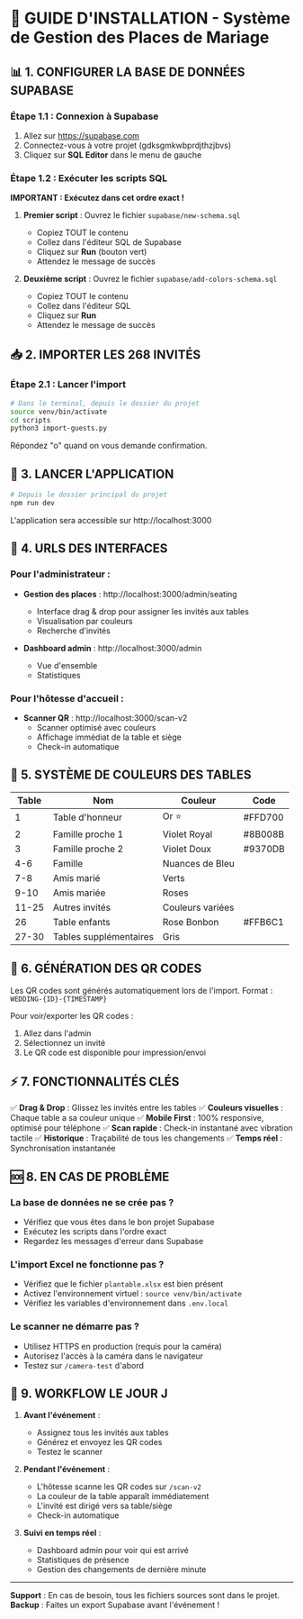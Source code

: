 # 🎉 GUIDE D'INSTALLATION - Système de Gestion des Places de Mariage

## 📊 1. CONFIGURER LA BASE DE DONNÉES SUPABASE

### Étape 1.1 : Connexion à Supabase
1. Allez sur https://supabase.com
2. Connectez-vous à votre projet (gdksgmkwbprdjthzjbvs)
3. Cliquez sur **SQL Editor** dans le menu de gauche

### Étape 1.2 : Exécuter les scripts SQL
**IMPORTANT : Exécutez dans cet ordre exact !**

1. **Premier script** : Ouvrez le fichier `supabase/new-schema.sql`
   - Copiez TOUT le contenu
   - Collez dans l'éditeur SQL de Supabase
   - Cliquez sur **Run** (bouton vert)
   - Attendez le message de succès

2. **Deuxième script** : Ouvrez le fichier `supabase/add-colors-schema.sql`
   - Copiez TOUT le contenu
   - Collez dans l'éditeur SQL
   - Cliquez sur **Run**
   - Attendez le message de succès

## 📥 2. IMPORTER LES 268 INVITÉS

### Étape 2.1 : Lancer l'import
```bash
# Dans le terminal, depuis le dossier du projet
source venv/bin/activate
cd scripts
python3 import-guests.py
```

Répondez "o" quand on vous demande confirmation.

## 🚀 3. LANCER L'APPLICATION

```bash
# Depuis le dossier principal du projet
npm run dev
```

L'application sera accessible sur http://localhost:3000

## 📱 4. URLS DES INTERFACES

### Pour l'administrateur :
- **Gestion des places** : http://localhost:3000/admin/seating
  - Interface drag & drop pour assigner les invités aux tables
  - Visualisation par couleurs
  - Recherche d'invités

- **Dashboard admin** : http://localhost:3000/admin
  - Vue d'ensemble
  - Statistiques

### Pour l'hôtesse d'accueil :
- **Scanner QR** : http://localhost:3000/scan-v2
  - Scanner optimisé avec couleurs
  - Affichage immédiat de la table et siège
  - Check-in automatique

## 🎨 5. SYSTÈME DE COULEURS DES TABLES

| Table | Nom | Couleur | Code |
|-------|-----|---------|------|
| 1 | Table d'honneur | Or ⭐ | #FFD700 |
| 2 | Famille proche 1 | Violet Royal | #8B008B |
| 3 | Famille proche 2 | Violet Doux | #9370DB |
| 4-6 | Famille | Nuances de Bleu | |
| 7-8 | Amis marié | Verts | |
| 9-10 | Amis mariée | Roses | |
| 11-25 | Autres invités | Couleurs variées | |
| 26 | Table enfants | Rose Bonbon | #FFB6C1 |
| 27-30 | Tables supplémentaires | Gris | |

## 📲 6. GÉNÉRATION DES QR CODES

Les QR codes sont générés automatiquement lors de l'import.
Format : `WEDDING-{ID}-{TIMESTAMP}`

Pour voir/exporter les QR codes :
1. Allez dans l'admin
2. Sélectionnez un invité
3. Le QR code est disponible pour impression/envoi

## ⚡ 7. FONCTIONNALITÉS CLÉS

✅ **Drag & Drop** : Glissez les invités entre les tables
✅ **Couleurs visuelles** : Chaque table a sa couleur unique
✅ **Mobile First** : 100% responsive, optimisé pour téléphone
✅ **Scan rapide** : Check-in instantané avec vibration tactile
✅ **Historique** : Traçabilité de tous les changements
✅ **Temps réel** : Synchronisation instantanée

## 🆘 8. EN CAS DE PROBLÈME

### La base de données ne se crée pas ?
- Vérifiez que vous êtes dans le bon projet Supabase
- Exécutez les scripts dans l'ordre exact
- Regardez les messages d'erreur dans Supabase

### L'import Excel ne fonctionne pas ?
- Vérifiez que le fichier `plantable.xlsx` est bien présent
- Activez l'environnement virtuel : `source venv/bin/activate`
- Vérifiez les variables d'environnement dans `.env.local`

### Le scanner ne démarre pas ?
- Utilisez HTTPS en production (requis pour la caméra)
- Autorisez l'accès à la caméra dans le navigateur
- Testez sur `/camera-test` d'abord

## 🎯 9. WORKFLOW LE JOUR J

1. **Avant l'événement** :
   - Assignez tous les invités aux tables
   - Générez et envoyez les QR codes
   - Testez le scanner

2. **Pendant l'événement** :
   - L'hôtesse scanne les QR codes sur `/scan-v2`
   - La couleur de la table apparaît immédiatement
   - L'invité est dirigé vers sa table/siège
   - Check-in automatique

3. **Suivi en temps réel** :
   - Dashboard admin pour voir qui est arrivé
   - Statistiques de présence
   - Gestion des changements de dernière minute

---

**Support** : En cas de besoin, tous les fichiers sources sont dans le projet.
**Backup** : Faites un export Supabase avant l'événement !